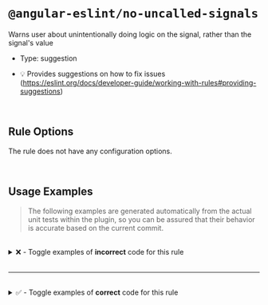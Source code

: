 <!--

  DO NOT EDIT.

  This markdown file was autogenerated using a mixture of the following files as the source of truth for its data:
  - ../../src/rules/no-uncalled-signals.ts
  - ../../tests/rules/no-uncalled-signals/cases.ts

  In order to update this file, it is therefore those files which need to be updated, as well as potentially the generator script:
  - ../../../../tools/scripts/generate-rule-docs.ts

-->

<br>

# `@angular-eslint/no-uncalled-signals`

Warns user about unintentionally doing logic on the signal, rather than the signal's value

- Type: suggestion

- 💡 Provides suggestions on how to fix issues (https://eslint.org/docs/developer-guide/working-with-rules#providing-suggestions)

<br>

## Rule Options

The rule does not have any configuration options.

<br>

## Usage Examples

> The following examples are generated automatically from the actual unit tests within the plugin, so you can be assured that their behavior is accurate based on the current commit.

<br>

<details>
<summary>❌ - Toggle examples of <strong>incorrect</strong> code for this rule</summary>

<br>

#### Default Config

```json
{
  "rules": {
    "@angular-eslint/no-uncalled-signals": [
      "error"
    ]
  }
}
```

<br>

#### ❌ Invalid Code

```ts
let a: Signal<boolean>;
let b = a ? 1 : 2;
        ~
```

<br>

---

<br>

#### Default Config

```json
{
  "rules": {
    "@angular-eslint/no-uncalled-signals": [
      "error"
    ]
  }
}
```

<br>

#### ❌ Invalid Code

```ts
let a: Signal<boolean>;
do {} while (a);
             ~
```

<br>

---

<br>

#### Default Config

```json
{
  "rules": {
    "@angular-eslint/no-uncalled-signals": [
      "error"
    ]
  }
}
```

<br>

#### ❌ Invalid Code

```ts
let a: Signal<boolean>;
for (let i = 0; a; i++) { }
                ~
```

<br>

---

<br>

#### Default Config

```json
{
  "rules": {
    "@angular-eslint/no-uncalled-signals": [
      "error"
    ]
  }
}
```

<br>

#### ❌ Invalid Code

```ts
let a: Signal<boolean>;
if (a) { }
    ~
```

<br>

---

<br>

#### Default Config

```json
{
  "rules": {
    "@angular-eslint/no-uncalled-signals": [
      "error"
    ]
  }
}
```

<br>

#### ❌ Invalid Code

```ts
let a: Signal<boolean>;
switch (true) {
  case a:
       ~
    break;
}
```

<br>

---

<br>

#### Default Config

```json
{
  "rules": {
    "@angular-eslint/no-uncalled-signals": [
      "error"
    ]
  }
}
```

<br>

#### ❌ Invalid Code

```ts
let a: Signal<boolean>;
while (a) {}
       ~
```

<br>

---

<br>

#### Default Config

```json
{
  "rules": {
    "@angular-eslint/no-uncalled-signals": [
      "error"
    ]
  }
}
```

<br>

#### ❌ Invalid Code

```ts
let a: Signal<boolean>;
if (!a) { }
     ~
```

<br>

---

<br>

#### Default Config

```json
{
  "rules": {
    "@angular-eslint/no-uncalled-signals": [
      "error"
    ]
  }
}
```

<br>

#### ❌ Invalid Code

```ts
let a: Signal<number>;
if (a === 1) { }
    ~
```

<br>

---

<br>

#### Default Config

```json
{
  "rules": {
    "@angular-eslint/no-uncalled-signals": [
      "error"
    ]
  }
}
```

<br>

#### ❌ Invalid Code

```ts
let a: Signal<number>;
if (1 === a) { }
          ~
```

<br>

---

<br>

#### Default Config

```json
{
  "rules": {
    "@angular-eslint/no-uncalled-signals": [
      "error"
    ]
  }
}
```

<br>

#### ❌ Invalid Code

```ts
let a: Signal<number>;
let b = a || 1;
        ~
```

<br>

---

<br>

#### Default Config

```json
{
  "rules": {
    "@angular-eslint/no-uncalled-signals": [
      "error"
    ]
  }
}
```

<br>

#### ❌ Invalid Code

```ts
let a: Signal<number>;
let b = 1 || a;
             ~
```

<br>

---

<br>

#### Default Config

```json
{
  "rules": {
    "@angular-eslint/no-uncalled-signals": [
      "error"
    ]
  }
}
```

<br>

#### ❌ Invalid Code

```ts
let a: Signal<number>;
let b = 1 || 2 || 3 || a || 4 || 5;
                       ~
```

<br>

---

<br>

#### Default Config

```json
{
  "rules": {
    "@angular-eslint/no-uncalled-signals": [
      "error"
    ]
  }
}
```

<br>

#### ❌ Invalid Code

```ts
function getSignal(): Signal<number> { }
if (getSignal()) { }
    ~~~~~~~~~~~
```

<br>

---

<br>

#### Default Config

```json
{
  "rules": {
    "@angular-eslint/no-uncalled-signals": [
      "error"
    ]
  }
}
```

<br>

#### ❌ Invalid Code

```ts
let a: { b: { c: { d: { e: Signal<number>; } } } }
if (a.b.c.d.e) { }
    ~~~~~~~~~
```

<br>

---

<br>

#### Default Config

```json
{
  "rules": {
    "@angular-eslint/no-uncalled-signals": [
      "error"
    ]
  }
}
```

<br>

#### ❌ Invalid Code

```ts
let a: InputSignal<boolean>;
if (a) { }
    ~
```

<br>

---

<br>

#### Default Config

```json
{
  "rules": {
    "@angular-eslint/no-uncalled-signals": [
      "error"
    ]
  }
}
```

<br>

#### ❌ Invalid Code

```ts
let a: ModelSignal<boolean>;
if (a) { }
    ~
```

<br>

---

<br>

#### Default Config

```json
{
  "rules": {
    "@angular-eslint/no-uncalled-signals": [
      "error"
    ]
  }
}
```

<br>

#### ❌ Invalid Code

```ts
let a: WritableSignal<boolean>;
if (a) { }
    ~
```

</details>

<br>

---

<br>

<details>
<summary>✅ - Toggle examples of <strong>correct</strong> code for this rule</summary>

<br>

#### Default Config

```json
{
  "rules": {
    "@angular-eslint/no-uncalled-signals": [
      "error"
    ]
  }
}
```

<br>

#### ✅ Valid Code

```ts
let a = 1;
if (a) { }
```

<br>

---

<br>

#### Default Config

```json
{
  "rules": {
    "@angular-eslint/no-uncalled-signals": [
      "error"
    ]
  }
}
```

<br>

#### ✅ Valid Code

```ts
let a = true;
if (!a) { }
```

<br>

---

<br>

#### Default Config

```json
{
  "rules": {
    "@angular-eslint/no-uncalled-signals": [
      "error"
    ]
  }
}
```

<br>

#### ✅ Valid Code

```ts
let a: Signal<boolean>;
let b = a() ? 1 : 2;
```

<br>

---

<br>

#### Default Config

```json
{
  "rules": {
    "@angular-eslint/no-uncalled-signals": [
      "error"
    ]
  }
}
```

<br>

#### ✅ Valid Code

```ts
let a: Signal<boolean>;
do {} while (a());
```

<br>

---

<br>

#### Default Config

```json
{
  "rules": {
    "@angular-eslint/no-uncalled-signals": [
      "error"
    ]
  }
}
```

<br>

#### ✅ Valid Code

```ts
let a: Signal<boolean>;
for (let i = 0; a(); i++) { }
```

<br>

---

<br>

#### Default Config

```json
{
  "rules": {
    "@angular-eslint/no-uncalled-signals": [
      "error"
    ]
  }
}
```

<br>

#### ✅ Valid Code

```ts
let a: Signal<boolean>;
if (a()) { }
```

<br>

---

<br>

#### Default Config

```json
{
  "rules": {
    "@angular-eslint/no-uncalled-signals": [
      "error"
    ]
  }
}
```

<br>

#### ✅ Valid Code

```ts
let a: Signal<boolean>;
switch (true) {
  case a():
    break;
}
```

<br>

---

<br>

#### Default Config

```json
{
  "rules": {
    "@angular-eslint/no-uncalled-signals": [
      "error"
    ]
  }
}
```

<br>

#### ✅ Valid Code

```ts
let a: Signal<boolean>;
while (a()) { }
```

<br>

---

<br>

#### Default Config

```json
{
  "rules": {
    "@angular-eslint/no-uncalled-signals": [
      "error"
    ]
  }
}
```

<br>

#### ✅ Valid Code

```ts
let a: Signal<boolean>;
if (!a()) { }
```

<br>

---

<br>

#### Default Config

```json
{
  "rules": {
    "@angular-eslint/no-uncalled-signals": [
      "error"
    ]
  }
}
```

<br>

#### ✅ Valid Code

```ts
let a: Signal<boolean>;
if (a() || true) { }
```

<br>

---

<br>

#### Default Config

```json
{
  "rules": {
    "@angular-eslint/no-uncalled-signals": [
      "error"
    ]
  }
}
```

<br>

#### ✅ Valid Code

```ts
let a: Signal<boolean>;
if (a() == "hello") { }
```

<br>

---

<br>

#### Default Config

```json
{
  "rules": {
    "@angular-eslint/no-uncalled-signals": [
      "error"
    ]
  }
}
```

<br>

#### ✅ Valid Code

```ts
let a: Signal<boolean>;
if (false || (a() ?? true)) { }
```

<br>

---

<br>

#### Default Config

```json
{
  "rules": {
    "@angular-eslint/no-uncalled-signals": [
      "error"
    ]
  }
}
```

<br>

#### ✅ Valid Code

```ts
let a: Signal<boolean>;
if (false) {
  a
}
```

<br>

---

<br>

#### Default Config

```json
{
  "rules": {
    "@angular-eslint/no-uncalled-signals": [
      "error"
    ]
  }
}
```

<br>

#### ✅ Valid Code

```ts
let a: Signal<boolean> | null;
if (a) { }
```

<br>

---

<br>

#### Default Config

```json
{
  "rules": {
    "@angular-eslint/no-uncalled-signals": [
      "error"
    ]
  }
}
```

<br>

#### ✅ Valid Code

```ts
let a: Signal<boolean> | undefined;
if (a) { }
```

<br>

---

<br>

#### Default Config

```json
{
  "rules": {
    "@angular-eslint/no-uncalled-signals": [
      "error"
    ]
  }
}
```

<br>

#### ✅ Valid Code

```ts
let a: Signal<boolean> | NonSignal;
if (a) { }
interface NonSignal {}
```

<br>

---

<br>

#### Default Config

```json
{
  "rules": {
    "@angular-eslint/no-uncalled-signals": [
      "error"
    ]
  }
}
```

<br>

#### ✅ Valid Code

```ts
let a: Signal<boolean>;
let b = a() ?? true;
```

<br>

---

<br>

#### Default Config

```json
{
  "rules": {
    "@angular-eslint/no-uncalled-signals": [
      "error"
    ]
  }
}
```

<br>

#### ✅ Valid Code

```ts
let a: Signal<boolean>;
const b = a() || true;
```

<br>

---

<br>

#### Default Config

```json
{
  "rules": {
    "@angular-eslint/no-uncalled-signals": [
      "error"
    ]
  }
}
```

<br>

#### ✅ Valid Code

```ts
let a: Signal<boolean>;
let b = a;
```

<br>

---

<br>

#### Default Config

```json
{
  "rules": {
    "@angular-eslint/no-uncalled-signals": [
      "error"
    ]
  }
}
```

<br>

#### ✅ Valid Code

```ts
function getSignal(): Signal<boolean> {}
if (getSignal()()) { }
```

<br>

---

<br>

#### Default Config

```json
{
  "rules": {
    "@angular-eslint/no-uncalled-signals": [
      "error"
    ]
  }
}
```

<br>

#### ✅ Valid Code

```ts
export class AppComponent {
  readonly test: Signal<boolean>;

  constructor() {
    effect(() => {
      if (this.test()) { }
    });
  }
}
```

<br>

---

<br>

#### Default Config

```json
{
  "rules": {
    "@angular-eslint/no-uncalled-signals": [
      "error"
    ]
  }
}
```

<br>

#### ✅ Valid Code

```ts
export class AppComponent {
  readonly test: Signal<boolean>;

  constructor() {
    const t = this.test;
    effect(() => {
      if (t()) { }
    });
  }
}
```

<br>

---

<br>

#### Default Config

```json
{
  "rules": {
    "@angular-eslint/no-uncalled-signals": [
      "error"
    ]
  }
}
```

<br>

#### ✅ Valid Code

```ts
let a: WritableSignal<string>;
let b: boolean;
let c = b && a.set('');
```

<br>

---

<br>

#### Default Config

```json
{
  "rules": {
    "@angular-eslint/no-uncalled-signals": [
      "error"
    ]
  }
}
```

<br>

#### ✅ Valid Code

```ts
let a: { b: WritableSignal<boolean> };
true && a.b.set(false);
```

<br>

---

<br>

#### Default Config

```json
{
  "rules": {
    "@angular-eslint/no-uncalled-signals": [
      "error"
    ]
  }
}
```

<br>

#### ✅ Valid Code

```ts
function a(b: WritableSignal<boolean> | InputSignal<boolean>) {
  return 'set' in b || 'applyValueToInputSignal' in b[SIGNAL];
}
```

<br>

---

<br>

#### Default Config

```json
{
  "rules": {
    "@angular-eslint/no-uncalled-signals": [
      "error"
    ]
  }
}
```

<br>

#### ✅ Valid Code

```ts
function a(b: { c: WritableSignal<boolean> }) {
  true && ((x) => b.c.set(x))(true);
}
```

</details>

<br>
